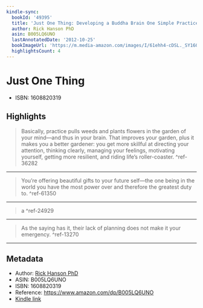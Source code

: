 ```yaml
---
kindle-sync:
  bookId: '49395'
  title: 'Just One Thing: Developing a Buddha Brain One Simple Practice at a Time'
  author: Rick Hanson PhD
  asin: B005LQ6UNO
  lastAnnotatedDate: '2012-10-25'
  bookImageUrl: 'https://m.media-amazon.com/images/I/61ehh4-cDSL._SY160.jpg'
  highlightsCount: 4
---
```

# Just One Thing

* ISBN: 1608820319

## Highlights
> Basically, practice pulls weeds and plants flowers in the garden of your mind—and thus in your brain. That improves your garden, plus it makes you a better gardener: you get more skillful at directing your attention, thinking clearly, managing your feelings, motivating yourself, getting more resilient, and riding life’s roller-coaster. ^ref-36282

---
> You’re offering beautiful gifts to your future self—the one being in the world you have the most power over and therefore the greatest duty to. ^ref-61350

---
> a ^ref-24929

---
> As the saying has it, their lack of planning does not make it your emergency. ^ref-13270

---

## Metadata
* Author: [Rick Hanson PhD](https://www.amazon.comundefined)
* ASIN: B005LQ6UNO
* ISBN: 1608820319
* Reference: https://www.amazon.com/dp/B005LQ6UNO
* [Kindle link](kindle://book?action=open&asin=B005LQ6UNO)
